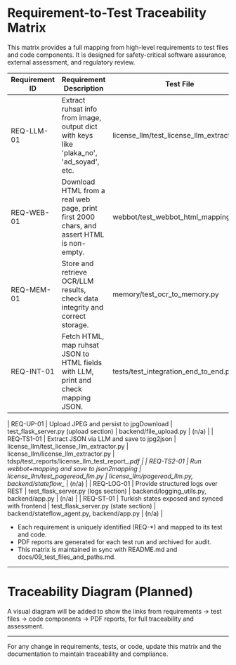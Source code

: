 # Requirement-to-Test Traceability Matrix

This matrix provides a full mapping from high-level requirements to test files and code components. It is designed for safety-critical software assurance, external assessment, and regulatory review.

| Requirement ID | Requirement Description                                                                 | Test File                                 | Code Component(s)                        | PDF Report Example                                 |
|---------------|----------------------------------------------------------------------------------------|--------------------------------------------|-------------------------------------------|----------------------------------------------------|
| REQ-LLM-01    | Extract ruhsat info from image, output dict with keys like 'plaka_no', 'ad_soyad', etc. | license_llm/test_license_llm_extractor.py  | license_llm/license_llm_extractor.py      | tdsp/test_reports/license_llm_test_report_*.pdf    |
| REQ-WEB-01    | Download HTML from a real web page, print first 2000 chars, and assert HTML is non-empty.| webbot/test_webbot_html_mapping.py         | webbot/test_webbot_html_mapping.py        | tdsp/test_reports/webbot_test_report_*.pdf         |
| REQ-MEM-01    | Store and retrieve OCR/LLM results, check data integrity and correct storage.            | memory/test_ocr_to_memory.py               | memory/db.py, memory/data_dictionary.py   | tdsp/test_reports/memory_test_report_*.pdf         |
| REQ-INT-01    | Fetch HTML, map ruhsat JSON to HTML fields with LLM, print and check mapping JSON.       | tests/test_integration_end_to_end.py       | license_llm/pageread_llm.py, webbot/..., master.py | (integration test, see summary)                    |

| REQ-UP-01     | Upload JPEG and persist to jpgDownload                                                   | test_flask_server.py (upload section)      | backend/file_upload.py                              | (n/a)                                               |
| REQ-TS1-01    | Extract JSON via LLM and save to jpg2json                                                | license_llm/test_license_llm_extractor.py  | license_llm/license_llm_extractor.py                | tdsp/test_reports/license_llm_test_report_*.pdf    |
| REQ-TS2-01    | Run webbot+mapping and save to json2mapping                                              | license_llm/test_pageread_llm.py           | license_llm/pageread_llm.py, backend/stateflow_*    | (n/a)                                               |
| REQ-LOG-01    | Provide structured logs over REST                                                        | test_flask_server.py (logs section)        | backend/logging_utils.py, backend/app.py            | (n/a)                                               |
| REQ-ST-01     | Turkish states exposed and synced with frontend                                          | test_flask_server.py (state section)       | backend/stateflow_agent.py, backend/app.py          | (n/a)                                               |

- Each requirement is uniquely identified (REQ-*) and mapped to its test and code.
- PDF reports are generated for each test run and archived for audit.
- This matrix is maintained in sync with README.md and docs/09_test_files_and_paths.md.

---

# Traceability Diagram (Planned)

A visual diagram will be added to show the links from requirements → test files → code components → PDF reports, for full traceability and assessment.

---

For any change in requirements, tests, or code, update this matrix and the documentation to maintain traceability and compliance.

